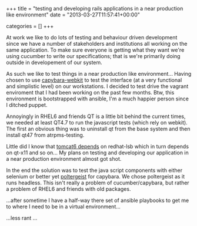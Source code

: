 +++
title = "testing and developing rails applications in a near production like environment"
date = "2013-03-27T11:57:41+00:00"


categories = []
+++

At work we like to do lots of testing and behaviour driven development
since we have a number of stakeholders and institutions all working on
the same application. To make sure everyone is getting what they want
we're using cucumber to write our specifications; that is we're primarily
doing outside in developement of our system.

As such we like to test things in a near production like
environment... Having chosen to use [capybara-webkit][] to test
the interface (at a very functional and simplistic level) on our
workstations. I decided to test drive the vagrant enviroment that I had
been working on the past few months. Btw, this environment is bootstrapped
with ansible, I'm a much happier person since I ditched puppet.

Annoyingly in RHEL6 and friends QT is a little bit behind the current
times, we needed at least QT4.7 to run the javascript tests (which rely
on webkit). The first an obvious thing was to uninstall qt from the base
system and then install qt47 from atrpms-testing.

Little did I know that [tomcat6 depends][] on redhat-lsb which in turn
depends on qt-x11 and so on... My plans on testing and developing our
application in a near production environment almost got shot.

In the end the solution was to test the java script components with either
selenium or better yet [poltergeist][] for capybara. We chose poltergeist
as it runs headless. This isn't really a problem of cucumber/capybara,
but rather a problem of RHEL6 and friends with old packages.

...after sometime I have a half-way there set of ansible playbooks to
get me to where I need to be in a virtual environment...

...less rant ...

[poltergeist]: https://github.com/jonleighton/poltergeist
[capybara-webkit]: https://github.com/thoughtbot/capybara-webkit
[tomcat6 depends]: https://bugzilla.redhat.com/show_bug.cgi?id=886996

